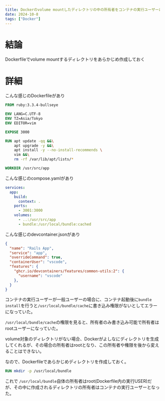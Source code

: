 ```yaml
---
title: Dockerのvolume mountしたディレクトリの中の所有者をコンテナの実行ユーザーに変更する
date: 2024-10-8
tags: ["Docker"]
---
```


# 結論

Dockerfileでvolume mountするディレクトリをあらかじめ作成しておく

# 詳細

こんな感じのDockerfileがあり
```Dockerfile
FROM ruby:3.3.4-bullseye

ENV LANG=C.UTF-8
ENV TZ=Asia/Tokyo
ENV EDITOR=vim

EXPOSE 3000

RUN apt update -qq &&\
    apt upgrade -y &&\
    apt install -y --no-install-recommends \
    vim &&\
    rm -rf /var/lib/apt/lists/*

WORKDIR /usr/src/app
```

こんな感じのcompose.yamlがあり
```compose.yaml
services:
  app:
    build:
      context: .
    ports:
      - 3001:3000
    volumes:
      - ..:/usr/src/app
      - bundle:/usr/local/bundle:cached
```

こんな感じのdevcontainer.jsonがあり
```devcontainer.json
{
  "name": "Rails App",
  "service": "app",
  "overrideCommand": true,
  "containerUser": "vscode",
  "features": {
    "ghcr.io/devcontainers/features/common-utils:2": {
      "username": "vscode"
    },
  }
}
```

コンテナの実行ユーザーが一般ユーザーの場合に、コンテナ起動後に`bundle install`を行うと`/usr/local/bundle/cache`に書き込み権限がないとしてエラーになっていた。

`/usr/local/bundle/cache`の権限を見ると、所有者のみ書き込み可能で所有者はrootユーザーになっていた。

volume対象のディレクトリがない場合、Dockerがよしなにディレクトリを生成してくれるが、その場合の所有者はrootとなり、この所有者や権限を後から変えることはできない。

なので、Dockerfileであらかじめディレクトリを作成しておく。

```Dockerfile
RUN mkdir -p /usr/local/bundle
```

これで `/usr/local/bundle`自体の所有者はroot(Dockerfile内の実行USER)だが、その中に作成されるディレクトリの所有者はコンテナの実行ユーザーとなった。
